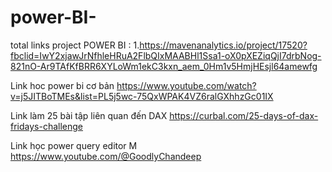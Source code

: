 # power-BI-

total links project POWER BI :
1.https://mavenanalytics.io/project/17520?fbclid=IwY2xjawJrNfhleHRuA2FlbQIxMAABHl1Ssa1-oX0pXEZiqQjI7drbNog-821nO-Ar9TAfKfBRR6XYLoWm1ekC3kxn_aem_0Hm1v5HmjHEsjl64amewfg


Link hoc power bi cơ bản 
https://www.youtube.com/watch?v=j5JITBoTMEs&list=PL5j5wc-75QxWPAK4VZ6ralGXhhzGc01IX

Link làm 25 bài tập liên quan đến DAX
https://curbal.com/25-days-of-dax-fridays-challenge

Link học power query editor M 
https://www.youtube.com/@GoodlyChandeep
